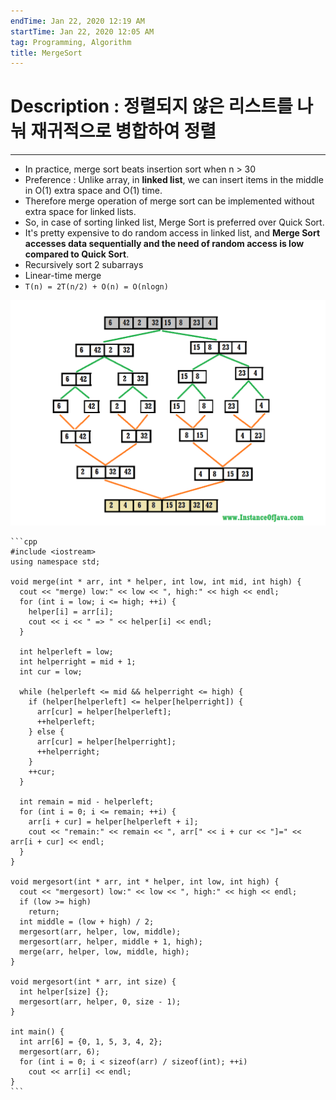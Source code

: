 ```yaml
---
endTime: Jan 22, 2020 12:19 AM
startTime: Jan 22, 2020 12:05 AM
tag: Programming, Algorithm
title: MergeSort
---
```


# Description : 정렬되지 않은 리스트를 나눠 재귀적으로 병합하여 정렬

---

- In practice, merge sort beats insertion sort when n > 30
- Preference : Unlike array, in **linked list**, we can insert items in the middle in O(1) extra space and O(1) time.
- Therefore merge operation of merge sort can be implemented without extra space for linked lists.
- So, in case of sorting linked list, Merge Sort is preferred over Quick Sort.
- It's pretty expensive to do random access in linked list, and **Merge Sort accesses data sequentially and the need of random access is low compared to Quick Sort**.
- Recursively sort 2 subarrays
- Linear-time merge
- `T(n) = 2T(n/2) + O(n) = O(nlogn)`

![MergeSort/Untitled.png](MergeSort/Untitled.png)

    ```cpp
    #include <iostream>
    using namespace std;
    
    void merge(int * arr, int * helper, int low, int mid, int high) {
      cout << "merge) low:" << low << ", high:" << high << endl;
      for (int i = low; i <= high; ++i) {
        helper[i] = arr[i];
        cout << i << " => " << helper[i] << endl;
      }
    
      int helperleft = low;
      int helperright = mid + 1;
      int cur = low;
    
      while (helperleft <= mid && helperright <= high) {
        if (helper[helperleft] <= helper[helperright]) {
          arr[cur] = helper[helperleft];
          ++helperleft;
        } else {
          arr[cur] = helper[helperright];
          ++helperright;
        }
        ++cur;
      }
    
      int remain = mid - helperleft;
      for (int i = 0; i <= remain; ++i) {
        arr[i + cur] = helper[helperleft + i];
        cout << "remain:" << remain << ", arr[" << i + cur << "]=" << arr[i + cur] << endl;
      }
    }
    
    void mergesort(int * arr, int * helper, int low, int high) {
      cout << "mergesort) low:" << low << ", high:" << high << endl;
      if (low >= high)
        return;
      int middle = (low + high) / 2;
      mergesort(arr, helper, low, middle);
      mergesort(arr, helper, middle + 1, high);
      merge(arr, helper, low, middle, high);
    }
    
    void mergesort(int * arr, int size) {
      int helper[size] {};
      mergesort(arr, helper, 0, size - 1);
    }
    
    int main() {
      int arr[6] = {0, 1, 5, 3, 4, 2};
      mergesort(arr, 6);
      for (int i = 0; i < sizeof(arr) / sizeof(int); ++i)
        cout << arr[i] << endl;
    }
    ```